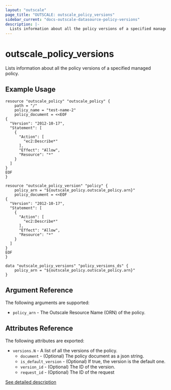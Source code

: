 ```yaml
---
layout: "outscale"
page_title: "OUTSCALE: outscale_policy_versions"
sidebar_current: "docs-outscale-datasource-policy-versions"
description: |-
  Lists information about all the policy versions of a specified managed policy.
---
```


# outscale_policy_versions

Lists information about all the policy versions of a specified managed policy.

## Example Usage

```hcl
resource "outscale_policy" "outscale_policy" {
    path = "/"
    policy_name = "test-name-2"
    policy_document = <<EOF
{
  "Version": "2012-10-17",
  "Statement": [
    {
      "Action": [
        "ec2:Describe*"
      ],
      "Effect": "Allow",
      "Resource": "*"
    }
  ]
}
EOF
}

resource "outscale_policy_version" "policy" {
    policy_arn = "${outscale_policy.outscale_policy.arn}"
    policy_document = <<EOF
{
  "Version": "2012-10-17",
  "Statement": [
    {
      "Action": [
        "ec2:Describe*"
      ],
      "Effect": "Allow",
      "Resource": "*"
    }
  ]
}
EOF
}

data "outscale_policy_versions" "policy_versions_ds" {
    policy_arn = "${outscale_policy.outscale_policy.arn}"
}
```

## Argument Reference

The following arguments are supported:

* `policy_arn` - The Outscale Resource Name (ORN) of the policy.

## Attributes Reference

The following attributes are exported:

* `versions.N` - A list of all the versions of the policy.
  + `document` - (Optional) The policy document as a json string.
  + `is_default_version` - (Optional) If true, the version is the default one.
  + `version_id` - (Optional) The ID of the version.
  * `request_id` - (Optional) The ID of the request

[See detailed description](http://docs.outscale.com/api_eim/operations/Action_ListPolicyVersions_get.html#_api_eim-action_listpolicyversions_get)
